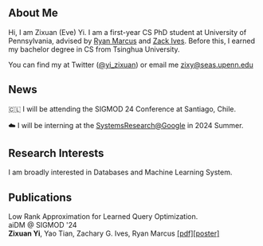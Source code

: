 ## About Me

Hi, I am Zixuan (Eve) Yi. I am a first-year CS PhD student at University of Pennsylvania, advised by [Ryan Marcus](https://rmarcus.info/blog/) and [Zack Ives](https://www.cis.upenn.edu/~zives/). Before this, I earned my bachelor degree in CS from Tsinghua University.

You can find my at Twitter ([@yi_zixuan](https://twitter.com/yi_zixuan)) or email me [zixy@seas.upenn.edu](zixy@seas.upenn.edu)

## News

🇨🇱 I will be attending the SIGMOD 24 Conference at Santiago, Chile. 

☁️ I will be interning at the [SystemsResearch@Google](https://techsysinfra.google/research/) in 2024 Summer.

## Research Interests

I am broadly interested in Databases and Machine Learning System.

## Publications

Low Rank Approximation for Learned Query Optimization.  \
aiDM @ SIGMOD '24 \
**Zixuan Yi**, Yao Tian, Zachary G. Ives, Ryan Marcus [[pdf]](https://zixy17.github.io/pdf/aiDM.pdf)[[poster]](https://zixy17.github.io/pdf/NEDB2024.pdf)
